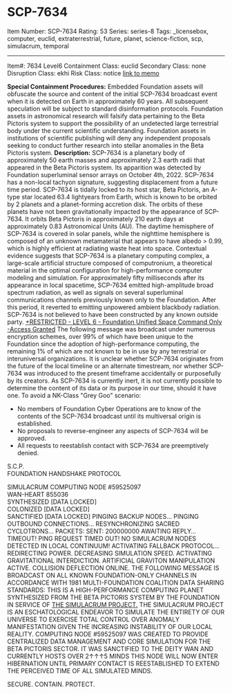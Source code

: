 # SCP-7634
Item Number: SCP-7634
Rating: 53
Series: series-8
Tags: _licensebox, computer, euclid, extraterrestrial, future, planet, science-fiction, scp, simulacrum, temporal

---

Item#: 7634
Level6
Containment Class:
euclid
Secondary Class:
none
Disruption Class:
ekhi
Risk Class:
notice
[link to memo](/classification-committee-memo)  

**Special Containment Procedures:** Embedded Foundation assets will obfuscate the source and content of the initial SCP-7634 broadcast event when it is detected on Earth in approximately 60 years. All subsequent speculation will be subject to standard disinformation protocols.
Foundation assets in astronomical research will falsify data pertaining to the Beta Pictoris system to support the possibility of an undetected large terrestrial body under the current scientific understanding. Foundation assets in institutions of scientific publishing will deny any independent proposals seeking to conduct further research into stellar anomalies in the Beta Pictoris system.
**Description:** SCP-7634 is a planetary body of approximately 50 earth masses and approximately 2.3 earth radii that appeared in the Beta Pictoris system. Its apparition was detected by Foundation superluminal sensor arrays on October 4th, 2022.
SCP-7634 has a non-local tachyon signature, suggesting displacement from a future time period.
SCP-7634 is tidally locked to its host star, Beta Pictoris, an A-type star located 63.4 lightyears from Earth, which is known to be orbited by 2 planets and a planet-forming accretion disk. The orbits of these planets have not been gravitationally impacted by the appearance of SCP-7634. It orbits Beta Pictoris in approximately 210 earth days at approximately 0.83 Astronomical Units (AU).
The daytime hemisphere of SCP-7634 is covered in solar panels, while the nighttime hemisphere is composed of an unknown metamaterial that appears to have albedo > 0.99, which is highly efficient at radiating waste heat into space.
Contextual evidence suggests that SCP-7634 is a planetary computing complex, a large-scale artificial structure composed of computronium, a theoretical material in the optimal configuration for high-performance computer modeling and simulation.
For approximately fifty milliseconds after its appearance in local spacetime, SCP-7634 emitted high-amplitude broad spectrum radiation, as well as signals on several superluminal communications channels previously known only to the Foundation. After this period, it reverted to emitting unpowered ambient blackbody radiation.
SCP-7634 is not believed to have been constructed by any known outside party.
[+RESTRICTED - LEVEL 6 - Foundation Unified Space Command Only](javascript:;)
[-Access Granted](javascript:;)
The following message was broadcast under numerous encryption schemes, over 99% of which have been unique to the Foundation since the adoption of high-performance computing, the remaining 1% of which are not known to be in use by any terrestrial or interuniversal organizations.
It is unclear whether SCP-7634 originates from the future of the local timeline or an alternate timestream, nor whether SCP-7634 was introduced to the present timeframe accidentally or purposefully by its creators. As SCP-7634 is currently inert, it is not currently possible to determine the content of its data or its purpose in our time, should it have one.
To avoid a NK-Class "Grey Goo" scenario:
  * No members of Foundation Cyber Operations are to know of the contents of the SCP-7634 broadcast until its multiversal origin is established.
  * No proposals to reverse-engineer any aspects of SCP-7634 will be approved.
  * All requests to reestablish contact with SCP-7634 are preemptively denied.

S.C.P.  
FOUNDATION
HANDSHAKE PROTOCOL
  
SIMULACRUM COMPUTING NODE #59525097  
WAN-HEART 855036  
SYNTHESIZED [DATA LOCKED]  
COLONIZED [DATA LOCKED]  
SANCTIFIED [DATA LOCKED] 
PINGING BACKUP NODES…
PINGING OUTBOUND CONNECTIONS…
RESYNCHRONIZING SACRED CYCLOTRONS…
PACKETS: SENT: 200000000
AWAITING REPLY…
TIMEOUT!
PING REQUEST TIMED OUT! NO SIMULACRUM NODES DETECTED IN LOCAL CONTINUUM!
ACTIVATING FALLBACK PROTOCOL…
REDIRECTING POWER. DECREASING SIMULATION SPEED. ACTIVATING GRAVITATIONAL INTERDICTION.
ARTIFICIAL GRAVITON MANIPULATION ACTIVE. COLLISION DEFLECTION ONLINE.
THE FOLLOWING MESSAGE IS BROADCAST ON ALL KNOWN FOUNDATION-ONLY CHANNELS IN ACCORDANCE WITH 1981 MULTI-FOUNDATION COALITION DATA SHARING STANDARDS:
THIS IS A HIGH-PERFORMANCE COMPUTING PLANET SYNTHESIZED FROM THE BETA PICTORIS SYSTEM BY THE FOUNDATION IN SERVICE OF [THE SIMULACRUM PROJECT.](/simulacrum-project-hub) THE SIMULACRUM PROJECT IS AN ESCHATOLOGICAL ENDEAVOR TO SIMULATE THE ENTIRETY OF OUR UNIVERSE TO EXERCISE TOTAL CONTROL OVER ANOMALY MANIFESTATION GIVEN THE INCREASING INSTABILITY OF OUR LOCAL REALITY.
COMPUTING NODE #59525097 WAS CREATED TO PROVIDE CENTRALIZED DATA MANAGEMENT AND CORE SIMULATION FOR THE BETA PICTORIS SECTOR. IT WAS SANCTIFIED TO THE DEITY WAN AND CURRENTLY HOSTS OVER 2↑↑↑5 MINDS
THIS NODE WILL NOW ENTER HIBERNATION UNTIL PRIMARY CONTACT IS REESTABLISHED TO EXTEND THE PERCEIVED TIME OF ALL SIMULATED MINDS.  

SECURE. CONTAIN. PROTECT.
  
  